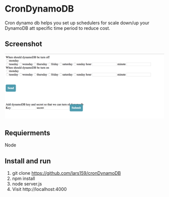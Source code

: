 # CronDynamoDB
Cron dynamo db helps you set up schedulers for scale down/up your DynamoDB att specific time period to reduce cost.


## Screenshot
![alt text](https://raw.githubusercontent.com/lars159/cronDynamoDB/master/screen.png)


## Requierments
Node

## Install and run
1. git clone https://github.com/lars159/cronDynamoDB
2. npm install
3. node server.js
4. Visit http://localhost:4000 
